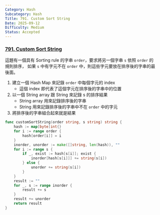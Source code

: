```yaml
---
Category: Hash
Subcategory: Hash
Title: 791. Custom Sort String
Date: 2025-09-12
Difficulty: Medium
Status: Accepted
---
```

### [791. Custom Sort String]

這題有一個具有 Sorting rule 的字串 `order`，要求將另一個字串 `s` 依照 `order` 的規則排序，
如果 `s` 中有字元不在 `order` 中，則這些字元要放在排序後的字串的最後面。

1.  建立一個 Hash Map 來記錄 `order` 中每個字元的 index
    -   這個 index 即代表了這個字元在排序後的字串中的位置
2.  以一個 String array 跟 String 來記錄 s 的排序結果
    -   String array 用來記錄排序後的字串
    -   String 用來記錄排序後的字串中不在 `order` 中的字元
3.  將排序後的字串組合起來就是結果

```go
func customSortString(order string, s string) string {
    hash := map[byte]int{}
    for i := range order {
        hash[order[i]] = i
    }
    inorder, unorder := make([]string, len(hash)), ""
    for i := range s {
        if _, exist := hash[s[i]]; exist {
            inorder[hash[s[i]]] += string(s[i])
        } else {
            unorder += string(s[i])
        }
    }
    result := ""
    for _, s := range inorder {
        result += s
    }
    result += unorder
    return result
}
```

[791. Custom Sort String]: https://leetcode.com/problems/custom-sort-string/description